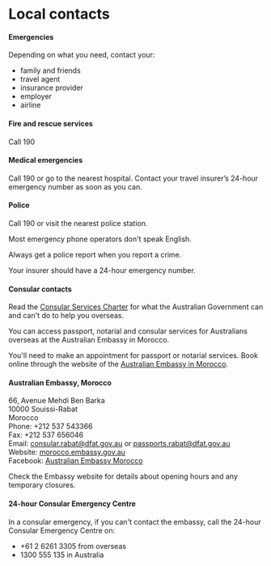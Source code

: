 # Local contacts

#### Emergencies

Depending on what you need, contact your:

* family and friends
* travel agent
* insurance provider
* employer
* airline

#### Fire and rescue services

Call 190

#### Medical emergencies

Call 190 or go to the nearest hospital. Contact your travel insurer’s 24-hour emergency number as soon as you can.

#### Police

Call 190 or visit the nearest police station.

Most emergency phone operators don't speak English.

Always get a police report when you report a crime.

Your insurer should have a 24-hour emergency number.

#### Consular contacts

Read the [Consular Services Charter](/consular-services/consular-services-charter "Consular Services Charter") for what the Australian Government can and can't do to help you overseas.

You can access passport, notarial and consular services for Australians overseas at the Australian Embassy in Morocco.

You'll need to make an appointment for passport or notarial services. Book online through the website of the [Australian Embassy in Morocco](http://morocco.embassy.gov.au/).

#### Australian Embassy, Morocco

66, Avenue Mehdi Ben Barka  
10000 Souissi-Rabat  
Morocco  
Phone: +212 537 543366  
Fax: +212 537 656046  
Email: [consular.rabat@dfat.gov.au](mailto:consular.rabat@dfat.gov.au ) or [passports.rabat@dfat.gov.au](mailto:passports.rabat@dfat.gov.au)   
Website: [morocco.embassy.gov.au](https://morocco.embassy.gov.au/)  
Facebook: [Australian Embassy Morocco](https://www.facebook.com/AusEmbMA/)

Check the Embassy website for details about opening hours and any temporary closures.

#### 24-hour Consular Emergency Centre

In a consular emergency, if you can't contact the embassy, call the 24-hour Consular Emergency Centre on:

* +61 2 6261 3305 from overseas
* 1300 555 135 in Australia